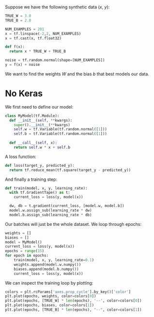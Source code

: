 Suppose we have the following synthetic data ($x$, $y$):
```python
TRUE_W = 3.0
TRUE_B = 2.0

NUM_EXAMPLES = 201
x = tf.linspace(-2,2, NUM_EXAMPLES)
x = tf.cast(x, tf.float32)

def f(x):
  return x * TRUE_W + TRUE_B

noise = tf.random.normal(shape=[NUM_EXAMPLES])
y = f(x) + noise
```

We want to find the weights $W$ and the bias $b$ that best models our data.

# No Keras
We first need to define our model:
```python
class MyModel(tf.Module):
  def __init__(self, **kwargs):
    super().__init__(**kwargs)
    self.w = tf.Variable(tf.random.normal([1]))
    self.b = tf.Variable(tf.random.normal([1]))
    
  def __call__(self, x):
    return self.w * x + self.b
```

A loss function:
```python
def loss(target_y, predicted_y):
  return tf.reduce_mean(tf.square(target_y - predicted_y))
```


And finally a training step:
```python
def train(model, x, y, learning_rate):
  with tf.GradientTape() as t:
    current_loss = loss(y, model(x))

  dw, db = t.gradient(current_loss, [model.w, model.b])
  model.w.assign_sub(learning_rate * dw)
  model.b.assign_sub(learning_rate * db)  
```

Our batches will just be the whole dataset.
We loop through epochs:
```python
weights = []
biases = []
model = MyModel()
current_loss = loss(y, model(x))
epochs = range(15)
for epoch in epochs:
    train(model, x, y, learning_rate=0.1)
    weights.append(model.w.numpy())
    biases.append(model.b.numpy())
    current_loss = loss(y, model(x))
```

We can inspect the training loop by plotting:
```python
colors = plt.rcParams['axes.prop_cycle'].by_key()['color']
plt.plot(epochs, weights, color=colors[0])
plt.plot(epochs, [TRUE_W] * len(epochs), '--', color=colors[0])
plt.plot(epochs, biases, color=colors[1])
plt.plot(epochs, [TRUE_B] * len(epochs), "--", color=colors[1])
```